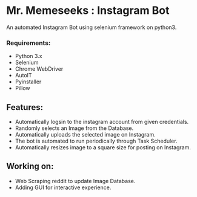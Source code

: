# Mr. Memeseeks : Instagram Bot
An automated Instagram Bot using selenium framework on python3. 


### Requirements:
  * Python 3.x
  * Selenium
  * Chrome WebDriver
  * AutoIT
  * Pyinstaller
  * Pillow

## Features:

 * Automatically logsin to the instagram account from given credentials.
 * Randomly selects an Image from the Database.
 * Automatically uploads the selected image on Instagram.
 * The bot is automated to run periodically through Task Scheduler.
 * Automatically resizes image to a square size for posting on Instagram. 
 


## Working on:
 
 * Web Scraping reddit to update Image Database. 
 * Adding GUI for interactive experience.
